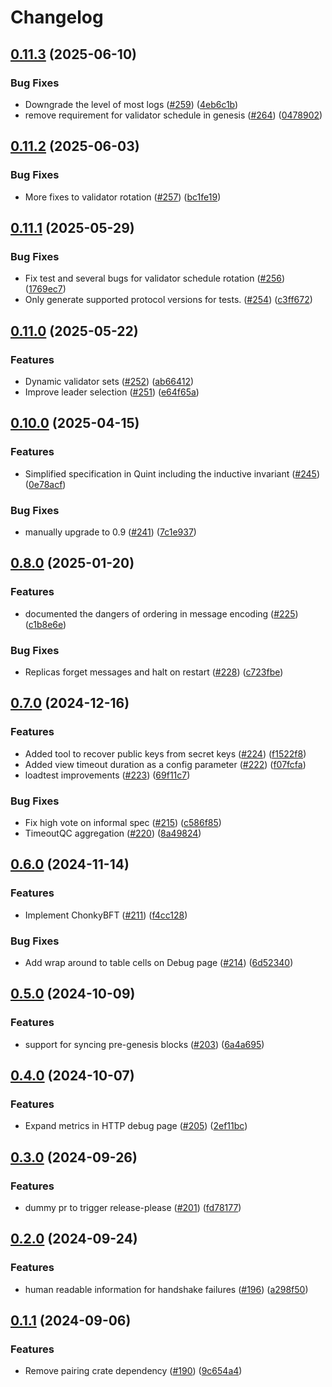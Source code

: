 # Changelog

## [0.11.3](https://github.com/matter-labs/era-consensus/compare/v0.11.2...v0.11.3) (2025-06-10)


### Bug Fixes

* Downgrade the level of most logs ([#259](https://github.com/matter-labs/era-consensus/issues/259)) ([4eb6c1b](https://github.com/matter-labs/era-consensus/commit/4eb6c1b9a4ff8d0dcfa6d21afbee14e969623a16))
* remove requirement for validator schedule in genesis ([#264](https://github.com/matter-labs/era-consensus/issues/264)) ([0478902](https://github.com/matter-labs/era-consensus/commit/0478902be58802f9dd9e5b3803316f2540fc2819))

## [0.11.2](https://github.com/matter-labs/era-consensus/compare/v0.11.1...v0.11.2) (2025-06-03)


### Bug Fixes

* More fixes to validator rotation ([#257](https://github.com/matter-labs/era-consensus/issues/257)) ([bc1fe19](https://github.com/matter-labs/era-consensus/commit/bc1fe195c7472bc407319da9d72f080fc33e3d9e))

## [0.11.1](https://github.com/matter-labs/era-consensus/compare/v0.11.0...v0.11.1) (2025-05-29)


### Bug Fixes

* Fix test and several bugs for validator schedule rotation ([#256](https://github.com/matter-labs/era-consensus/issues/256)) ([1769ec7](https://github.com/matter-labs/era-consensus/commit/1769ec71c5171c68a95261b54129edd76e6885f3))
* Only generate supported protocol versions for tests. ([#254](https://github.com/matter-labs/era-consensus/issues/254)) ([c3ff672](https://github.com/matter-labs/era-consensus/commit/c3ff6729c8eec6adc2aefcf335b2bd8e1fb4c359))

## [0.11.0](https://github.com/matter-labs/era-consensus/compare/v0.10.0...v0.11.0) (2025-05-22)


### Features

* Dynamic validator sets ([#252](https://github.com/matter-labs/era-consensus/issues/252)) ([ab66412](https://github.com/matter-labs/era-consensus/commit/ab66412360b45292c3fa9821dcd3c2523d696a57))
* Improve leader selection ([#251](https://github.com/matter-labs/era-consensus/issues/251)) ([e64f65a](https://github.com/matter-labs/era-consensus/commit/e64f65a53184efda52fcb181b703e2a9878411bf))

## [0.10.0](https://github.com/matter-labs/era-consensus/compare/v0.9.0...v0.10.0) (2025-04-15)


### Features

* Simplified specification in Quint including the inductive invariant ([#245](https://github.com/matter-labs/era-consensus/issues/245)) ([0e78acf](https://github.com/matter-labs/era-consensus/commit/0e78acfb7054776f244ba2de9b26f2c6c41fad01))


### Bug Fixes

* manually upgrade to 0.9 ([#241](https://github.com/matter-labs/era-consensus/issues/241)) ([7c1e937](https://github.com/matter-labs/era-consensus/commit/7c1e937b1958726ba120c94973308d6ad0795ebe))

## [0.8.0](https://github.com/matter-labs/era-consensus/compare/v0.7.0...v0.8.0) (2025-01-20)


### Features

* documented the dangers of ordering in message encoding ([#225](https://github.com/matter-labs/era-consensus/issues/225)) ([c1b8e6e](https://github.com/matter-labs/era-consensus/commit/c1b8e6e021c5b958b047ac1478a337a6efe9e8cd))


### Bug Fixes

* Replicas forget messages and halt on restart ([#228](https://github.com/matter-labs/era-consensus/issues/228)) ([c723fbe](https://github.com/matter-labs/era-consensus/commit/c723fbe2453a52bab8fba9c202a404e5fc4fb532))

## [0.7.0](https://github.com/matter-labs/era-consensus/compare/v0.6.0...v0.7.0) (2024-12-16)


### Features

* Added tool to recover public keys from secret keys ([#224](https://github.com/matter-labs/era-consensus/issues/224)) ([f1522f8](https://github.com/matter-labs/era-consensus/commit/f1522f8b23ef1a5450e626d187accac6bc637eb1))
* Added view timeout duration as a config parameter ([#222](https://github.com/matter-labs/era-consensus/issues/222)) ([f07fcfa](https://github.com/matter-labs/era-consensus/commit/f07fcfa67e298d53ddeb801ce20c3ea2571e92da))
* loadtest improvements ([#223](https://github.com/matter-labs/era-consensus/issues/223)) ([69f11c7](https://github.com/matter-labs/era-consensus/commit/69f11c7396e4980c3db7999fb8dbb6bc7cff1fe5))


### Bug Fixes

* Fix high vote on informal spec ([#215](https://github.com/matter-labs/era-consensus/issues/215)) ([c586f85](https://github.com/matter-labs/era-consensus/commit/c586f850674517975e2c97b9e2a61f6eca25bdf9))
* TimeoutQC aggregation ([#220](https://github.com/matter-labs/era-consensus/issues/220)) ([8a49824](https://github.com/matter-labs/era-consensus/commit/8a498246b2c2d88d63e51049bb3acd20a8166479))

## [0.6.0](https://github.com/matter-labs/era-consensus/compare/v0.5.0...v0.6.0) (2024-11-14)


### Features

* Implement ChonkyBFT ([#211](https://github.com/matter-labs/era-consensus/issues/211)) ([f4cc128](https://github.com/matter-labs/era-consensus/commit/f4cc128114027188e34a355e20f084777041480d))


### Bug Fixes

* Add wrap around to table cells on Debug page ([#214](https://github.com/matter-labs/era-consensus/issues/214)) ([6d52340](https://github.com/matter-labs/era-consensus/commit/6d523401b73a431a24f565dadf0471611c0c220b))

## [0.5.0](https://github.com/matter-labs/era-consensus/compare/v0.4.0...v0.5.0) (2024-10-09)


### Features

* support for syncing pre-genesis blocks ([#203](https://github.com/matter-labs/era-consensus/issues/203)) ([6a4a695](https://github.com/matter-labs/era-consensus/commit/6a4a69511b5c0611603eb881e9e3f443e69949bc))

## [0.4.0](https://github.com/matter-labs/era-consensus/compare/v0.3.0...v0.4.0) (2024-10-07)


### Features

* Expand metrics in HTTP debug page ([#205](https://github.com/matter-labs/era-consensus/issues/205)) ([2ef11bc](https://github.com/matter-labs/era-consensus/commit/2ef11bc0bc0ef9b332c4a4c2715c523143e844bd))

## [0.3.0](https://github.com/matter-labs/era-consensus/compare/v0.2.0...v0.3.0) (2024-09-26)


### Features

* dummy pr to trigger release-please ([#201](https://github.com/matter-labs/era-consensus/issues/201)) ([fd78177](https://github.com/matter-labs/era-consensus/commit/fd781776efb8d68b6a4c16380f7ce154ad321141))

## [0.2.0](https://github.com/matter-labs/era-consensus/compare/v0.1.1...v0.2.0) (2024-09-24)


### Features

* human readable information for handshake failures ([#196](https://github.com/matter-labs/era-consensus/issues/196)) ([a298f50](https://github.com/matter-labs/era-consensus/commit/a298f504ac7f5c89e9dbc201721a89b1eeaa7663))

## [0.1.1](https://github.com/matter-labs/era-consensus/compare/v0.1.0...v0.1.1) (2024-09-06)


### Features

* Remove pairing crate dependency ([#190](https://github.com/matter-labs/era-consensus/issues/190)) ([9c654a4](https://github.com/matter-labs/era-consensus/commit/9c654a4333b7864fd704e941b5eafefec5e830cf))
